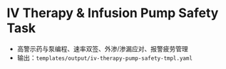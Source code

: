 # IV Therapy & Infusion Pump Safety Task

- 高警示药与泵编程、速率双签、外渗/渗漏应对、报警疲劳管理
- 输出：`templates/output/iv-therapy-pump-safety-tmpl.yaml`
